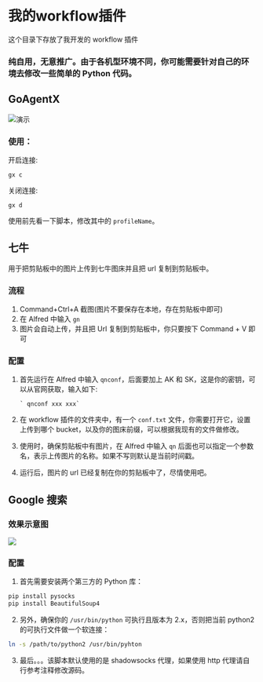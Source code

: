 # 我的workflow插件

这个目录下存放了我开发的 workflow 插件

### 纯自用，无意推广。由于各机型环境不同，你可能需要针对自己的环境去修改一些简单的 Python 代码。

## GoAgentX

![演示](http://images.bestswifter.com/alfred/GoAgentX-Alfred.gif)

### 使用：

开启连接:

```
gx c
```

关闭连接:

```
gx d
```

使用前先看一下脚本，修改其中的 `profileName`。

## 七牛

用于把剪贴板中的图片上传到七牛图床并且把 url 复制到剪贴板中。

### 流程

1. Command+Ctrl+A 截图(图片不要保存在本地，存在剪贴板中即可)
2. 在 Alfred 中输入 `gn` 
3. 图片会自动上传，并且把 Url 复制到剪贴板中，你只要按下 Command + V 即可

### 配置

1. 首先运行在 Alfred 中输入 `qnconf`，后面要加上 AK 和 SK，这是你的密钥，可以从官网获取，输入如下:
    
       ` qnconf xxx xxx`

2. 在 workflow 插件的文件夹中，有一个 `conf.txt` 文件，你需要打开它，设置上传到哪个 bucket，以及你的图床前缀，可以根据我现有的文件做修改。
3. 使用时，确保剪贴板中有图片，在 Alfred 中输入 `qn` 后面也可以指定一个参数名，表示上传图片的名称。如果不写则默认是当前时间戳。
4. 运行后，图片的 url 已经复制在你的剪贴板中了，尽情使用吧。

## Google 搜索

### 效果示意图

![](http://images.bestswifter.com/1469081792.png)

### 配置

1. 首先需要安装两个第三方的 Python 库：

```bash
pip install pysocks
pip install BeautifulSoup4
```

2. 另外，确保你的 `/usr/bin/python` 可执行且版本为 2.x，否则把当前 python2 的可执行文件做一个软连接：

```bash
ln -s /path/to/python2 /usr/bin/pyhton
```

3. 最后。。。该脚本默认使用的是 shadowsocks 代理，如果使用 http 代理请自行参考注释修改源码。


